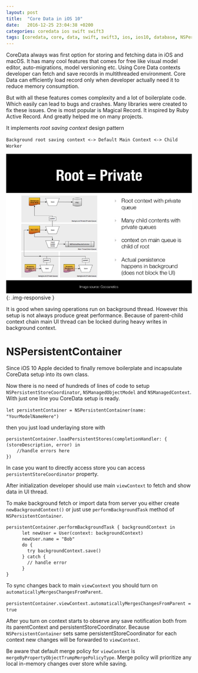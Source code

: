 ```yaml
---
layout: post
title:  "Core Data in iOS 10"
date:   2016-12-25 23:04:38 +0200
categories: coredata ios swift swift3
tags: [coredata, core, data, swift, swift3, ios, ios10, database, NSPersistentContainer, NSManagedContext, stack, xcode]
---
```


CoreData always was first option for storing and fetching data in iOS and macOS. It has many cool features that comes for free like visual model editor, auto-migrations, model versioning etc. Using Core Data contexts developer can fetch and save records in multithreaded environment. Core Data can efficiently load record only when developer actually need it to reduce memory consumption.

But with all these features comes complexity and a lot of boilerplate code. Which easily can lead to bugs and crashes. Many libraries were created to fix these issues. One is most popular is Magical Record. It inspired by Ruby Active Record. And greatly helped me on many projects.

It implements _root saving context_ design pattern

`Background root saving context <-> Default Main Context <-> Child Worker`

![image-title-here](/assets/posts/2016-12-25-core-data-ios-10-swift-swift/core-data-stack.jpg){: .img-responsive }

It is good when saving operations run on background thread. However this setup is not always produce great performance. Because of parent-child context chain main UI thread can be locked during heavy writes in background context.

# NSPersistentContainer

Since iOS 10 Apple decided to finally remove boilerplate and incapsulate CoreData setup into its own class.

Now there is no need of hundreds of lines of code to setup `NSPersistentStoreCoordinator`, `NSManagedObjectModel` and `NSManagedContext`.
With just one line you CoreData setup is ready.  

`let persistentContainer = NSPersistentContainer(name: "YourModelNameHere")`

then you just load underlaying store with

```
persistentContainer.loadPersistentStores(completionHandler: { (storeDescription, error) in
    //handle errors here
})
```

In case you want to directly access store you can access `persistentStoreCoordinator` property.

After initialization developer should use main `viewContext` to fetch and show data in UI thread.

To make background fetch or import data from server you either create `newBackgroundContext()` or just use `performBackgroundTask` method of `NSPersistentContainer`.

```
persistentContainer.performBackgroundTask { backgroundContext in
      let newUser = User(context: backgroundContext)
      newUser.name = "Bob"
      do {
        try backgroundContext.save()
      } catch {
        // handle error
      }
}
```

To sync changes back to main `viewContext` you should turn on `automaticallyMergesChangesFromParent`.

`persistentContainer.viewContext.automaticallyMergesChangesFromParent = true`

After you turn on context starts to observe any save notification both from its parentContext and persistentStoreCoordinator. Because `NSPersistentContainer` sets same persistentStoreCoordinator for each context new changes will be forwarded to `viewContext`.

Be aware that default merge policy for `viewContext` is `mergeByPropertyObjectTrumpMergePolicyType`. Merge policy will prioritize any local in-memory changes over store while saving.
